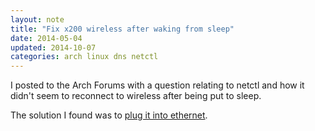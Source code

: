 ```yaml
---
layout: note
title: "Fix x200 wireless after waking from sleep"
date: 2014-05-04
updated: 2014-10-07
categories: arch linux dns netctl
---
```


I posted to the Arch Forums with a question relating to netctl and how it didn't seem to reconnect to wireless after being put to sleep.

The solution I found was to [plug it into ethernet](https://bbs.archlinux.org/viewtopic.php?id=181113).


